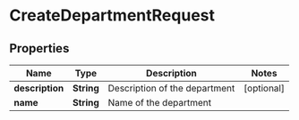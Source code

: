 

# CreateDepartmentRequest


## Properties

| Name | Type | Description | Notes |
|------------ | ------------- | ------------- | -------------|
|**description** | **String** | Description of the department |  [optional] |
|**name** | **String** | Name of the department |  |



